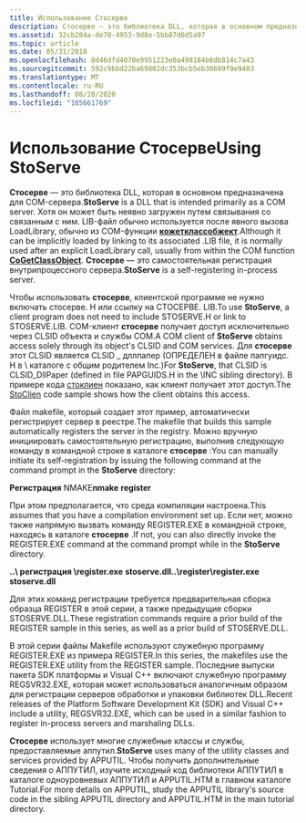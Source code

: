 ```yaml
---
title: Использование Стосерве
description: Стосерве — это библиотека DLL, которая в основном предназначена для COM-сервера.
ms.assetid: 32cb284a-de78-4953-9d8e-5bb87d6d5a97
ms.topic: article
ms.date: 05/31/2018
ms.openlocfilehash: 8d46dfd4070e9951223e0a498184b8db814c7a43
ms.sourcegitcommit: 592c9bbd22ba69802dc353bcb5eb30699f9e9403
ms.translationtype: MT
ms.contentlocale: ru-RU
ms.lasthandoff: 08/20/2020
ms.locfileid: "105661769"
---
```

# <a name="using-stoserve"></a><span data-ttu-id="bea6f-103">Использование Стосерве</span><span class="sxs-lookup"><span data-stu-id="bea6f-103">Using StoServe</span></span>

<span data-ttu-id="bea6f-104">**Стосерве** — это библиотека DLL, которая в основном предназначена для COM-сервера.</span><span class="sxs-lookup"><span data-stu-id="bea6f-104">**StoServe** is a DLL that is intended primarily as a COM server.</span></span> <span data-ttu-id="bea6f-105">Хотя он может быть неявно загружен путем связывания со связанным с ним. LIB-файл обычно используется после явного вызова LoadLibrary, обычно из COM-функции [**кожетклассобжект**](/windows/win32/api/combaseapi/nf-combaseapi-cogetclassobject).</span><span class="sxs-lookup"><span data-stu-id="bea6f-105">Although it can be implicitly loaded by linking to its associated .LIB file, it is normally used after an explicit LoadLibrary call, usually from within the COM function [**CoGetClassObject**](/windows/win32/api/combaseapi/nf-combaseapi-cogetclassobject).</span></span> <span data-ttu-id="bea6f-106">**Стосерве** — это самостоятельная регистрация внутрипроцессного сервера.</span><span class="sxs-lookup"><span data-stu-id="bea6f-106">**StoServe** is a self-registering in-process server.</span></span>

<span data-ttu-id="bea6f-107">Чтобы использовать **стосерве**, клиентской программе не нужно включать стосерве. H или ссылку на СТОСЕРВЕ. LIB.</span><span class="sxs-lookup"><span data-stu-id="bea6f-107">To use **StoServe**, a client program does not need to include STOSERVE.H or link to STOSERVE.LIB.</span></span> <span data-ttu-id="bea6f-108">COM-клиент **стосерве** получает доступ исключительно через CLSID объекта и службы COM.</span><span class="sxs-lookup"><span data-stu-id="bea6f-108">A COM client of **StoServe** obtains access solely through its object's CLSID and COM services.</span></span> <span data-ttu-id="bea6f-109">Для **стосерве** этот CLSID является CLSID \_ дллпапер (ОПРЕДЕЛЕН в файле папгуидс. H в \\ каталоге с общим родителем Inc.)</span><span class="sxs-lookup"><span data-stu-id="bea6f-109">For **StoServe**, that CLSID is CLSID\_DllPaper (defined in file PAPGUIDS.H in the \\INC sibling directory).</span></span> <span data-ttu-id="bea6f-110">В примере кода [стоклиен](structured-storage-client-sample--stoclien-.md) показано, как клиент получает этот доступ.</span><span class="sxs-lookup"><span data-stu-id="bea6f-110">The [StoClien](structured-storage-client-sample--stoclien-.md) code sample shows how the client obtains this access.</span></span>

<span data-ttu-id="bea6f-111">Файл makefile, который создает этот пример, автоматически регистрирует сервер в реестре.</span><span class="sxs-lookup"><span data-stu-id="bea6f-111">The makefile that builds this sample automatically registers the server in the registry.</span></span> <span data-ttu-id="bea6f-112">Можно вручную инициировать самостоятельную регистрацию, выполнив следующую команду в командной строке в каталоге **стосерве** :</span><span class="sxs-lookup"><span data-stu-id="bea6f-112">You can manually initiate its self-registration by issuing the following command at the command prompt in the **StoServe** directory:</span></span>

<span data-ttu-id="bea6f-113"> **Регистрация** NMAKE</span><span class="sxs-lookup"><span data-stu-id="bea6f-113">**nmake** **register**</span></span>

<span data-ttu-id="bea6f-114">При этом предполагается, что среда компиляции настроена.</span><span class="sxs-lookup"><span data-stu-id="bea6f-114">This assumes that you have a compilation environment set up.</span></span> <span data-ttu-id="bea6f-115">Если нет, можно также напрямую вызвать команду REGISTER.EXE в командной строке, находясь в каталоге **стосерве** .</span><span class="sxs-lookup"><span data-stu-id="bea6f-115">If not, you can also directly invoke the REGISTER.EXE command at the command prompt while in the **StoServe** directory.</span></span>

<span data-ttu-id="bea6f-116">**..\\ регистрация \\register.exe** **stoserve.dll**</span><span class="sxs-lookup"><span data-stu-id="bea6f-116">**..\\register\\register.exe** **stoserve.dll**</span></span>

<span data-ttu-id="bea6f-117">Для этих команд регистрации требуется предварительная сборка образца REGISTER в этой серии, а также предыдущие сборки STOSERVE.DLL.</span><span class="sxs-lookup"><span data-stu-id="bea6f-117">These registration commands require a prior build of the REGISTER sample in this series, as well as a prior build of STOSERVE.DLL.</span></span>

<span data-ttu-id="bea6f-118">В этой серии файлы Makefile используют служебную программу REGISTER.EXE из примера REGISTER.</span><span class="sxs-lookup"><span data-stu-id="bea6f-118">In this series, the makefiles use the REGISTER.EXE utility from the REGISTER sample.</span></span> <span data-ttu-id="bea6f-119">Последние выпуски пакета SDK платформы и Visual C++ включают служебную программу REGSVR32.EXE, которая может использоваться аналогичным образом для регистрации серверов обработки и упаковки библиотек DLL.</span><span class="sxs-lookup"><span data-stu-id="bea6f-119">Recent releases of the Platform Software Development Kit (SDK) and Visual C++ include a utility, REGSVR32.EXE, which can be used in a similar fashion to register in-process servers and marshaling DLLs.</span></span>

<span data-ttu-id="bea6f-120">**Стосерве** использует многие служебные классы и службы, предоставляемые аппутил.</span><span class="sxs-lookup"><span data-stu-id="bea6f-120">**StoServe** uses many of the utility classes and services provided by APPUTIL.</span></span> <span data-ttu-id="bea6f-121">Чтобы получить дополнительные сведения о АППУТИЛ, изучите исходный код библиотеки АППУТИЛ в каталоге одноуровневых АППУТИЛ и APPUTIL.HTM в главном каталоге Tutorial.</span><span class="sxs-lookup"><span data-stu-id="bea6f-121">For more details on APPUTIL, study the APPUTIL library's source code in the sibling APPUTIL directory and APPUTIL.HTM in the main tutorial directory.</span></span>

 

 